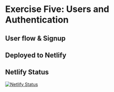 # Exercise Five: Users and Authentication

## User flow & Signup

## Deployed to Netlify

## Netlify Status

[![Netlify Status](https://api.netlify.com/api/v1/badges/a0c6b431-9139-4ea2-a1d6-926af13b3e57/deploy-status)](https://app.netlify.com/sites/eloquent-bell-c24a52/deploys)
